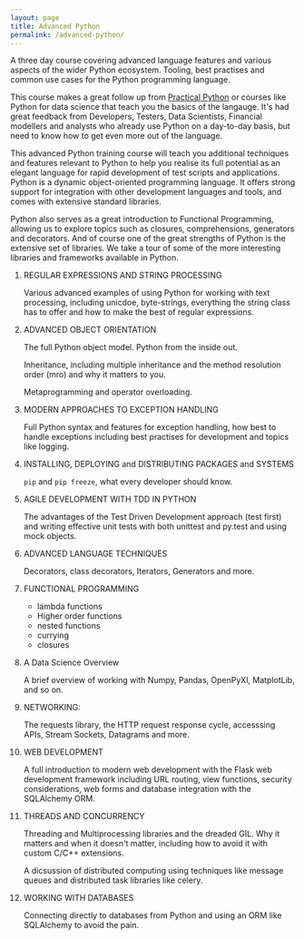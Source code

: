 ```yaml
---
layout: page
title: Advanced Python
permalink: /advanced-python/
---
```


A three day course covering advanced language features and various aspects of the wider
Python ecosystem. Tooling, best practises and common use cases for the Python programming
language.


This course makes a great follow up from [Practical Python](/practical-python) or courses
like Python for data science that teach you the basics of the langauge. It's had great
feedback from Developers, Testers, Data Scientists, Financial modellers and analysts
who already use Python on a day-to-day basis, but need to know how to get even more
out of the language.

This advanced Python training course will teach you additional  techniques and features
relevant to Python to help you realise its full potential as an elegant language for
rapid development of test scripts and applications. Python is a dynamic object-oriented
programming language. It offers strong support for integration with other development
languages and tools, and comes with extensive standard libraries.

Python also serves as a great introduction to Functional Programming, allowing us to
explore topics such as closures, comprehensions, generators and decorators. And of
course one of the great strengths of Python is the extensive set of libraries.  We take
a tour of some of the more interesting libraries and frameworks available in Python.

1. REGULAR EXPRESSIONS AND STRING PROCESSING

    Various advanced examples of using Python for working with text processing, including
    unicdoe, byte-strings, everything the string class has to offer and how to make the
    best of regular expressions.

2. ADVANCED OBJECT ORIENTATION

    The full Python object model. Python from the inside out.

    Inheritance, including multiple inheritance and the method resolution order (mro) and
    why it matters to you.

    Metaprogramming and operator overloading.


3. MODERN APPROACHES TO EXCEPTION HANDLING

    Full Python syntax and features for exception handling, how best to handle exceptions
    including best practises for development and topics like logging.


4. INSTALLING, DEPLOYING and DISTRIBUTING PACKAGES and SYSTEMS

    ``pip`` and ``pip freeze``, what every developer should know.


5. AGILE DEVELOPMENT WITH TDD IN PYTHON

    The advantages of the Test Driven Development approach (test first) and writing effective
    unit tests with both unittest and py.test and using mock objects.

6. ADVANCED LANGUAGE TECHNIQUES

    Decorators, class decorators, Iterators,  Generators and more.

7. FUNCTIONAL PROGRAMMING

    * lambda functions
    * Higher order functions
    * nested functions
    * currying
    * closures

8. A Data Science Overview

    A brief overview of working with Numpy, Pandas, OpenPyXl, MatplotLib, and so on.

9. NETWORKING:

    The requests library, the HTTP request response cycle, accesssing APIs, Stream Sockets,
    Datagrams and more.

10. WEB DEVELOPMENT

    A full introduction to modern web development with the Flask web development framework
    including URL routing, view functions, security considerations, web forms and database
    integration with the SQLAlchemy ORM.

12. THREADS AND CONCURRENCY

    Threading and Multiprocessing libraries and the dreaded GIL. Why it matters and when it
    doesn't matter, including how to avoid it with custom C/C++ extensions.

    A dicsussion of distributed computing using techniques like message queues and distributed
    task libraries like celery.

13. WORKING WITH DATABASES

    Connecting directly to databases from Python and using an ORM like SQLAlchemy to avoid the pain.

